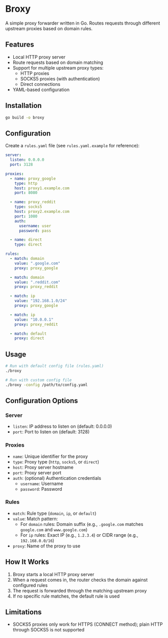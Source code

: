 # Broxy

A simple proxy forwarder written in Go. Routes requests through different upstream proxies based on domain rules.

## Features

- Local HTTP proxy server
- Route requests based on domain matching
- Support for multiple upstream proxy types:
  - HTTP proxies
  - SOCKS5 proxies (with authentication)
  - Direct connections
- YAML-based configuration

## Installation

```bash
go build -o broxy
```

## Configuration

Create a `rules.yaml` file (see `rules.yaml.example` for reference):

```yaml
server:
  listen: 0.0.0.0
  port: 3128

proxies:
  - name: proxy_google
    type: http
    host: proxy1.example.com
    port: 8080

  - name: proxy_reddit
    type: socks5
    host: proxy2.example.com
    port: 1080
    auth:
      username: user
      password: pass

  - name: direct
    type: direct

rules:
  - match: domain
    value: ".google.com"
    proxy: proxy_google

  - match: domain
    value: ".reddit.com"
    proxy: proxy_reddit

  - match: ip
    value: "192.168.1.0/24"
    proxy: proxy_google

  - match: ip
    value: "10.0.0.1"
    proxy: proxy_reddit

  - match: default
    proxy: direct
```

## Usage

```bash
# Run with default config file (rules.yaml)
./broxy

# Run with custom config file
./broxy -config /path/to/config.yaml
```

## Configuration Options

### Server
- `listen`: IP address to listen on (default: 0.0.0.0)
- `port`: Port to listen on (default: 3128)

### Proxies
- `name`: Unique identifier for the proxy
- `type`: Proxy type (`http`, `socks5`, or `direct`)
- `host`: Proxy server hostname
- `port`: Proxy server port
- `auth`: (optional) Authentication credentials
  - `username`: Username
  - `password`: Password

### Rules
- `match`: Rule type (`domain`, `ip`, or `default`)
- `value`: Match pattern:
  - For `domain` rules: Domain suffix (e.g., `.google.com` matches `google.com` and `www.google.com`)
  - For `ip` rules: Exact IP (e.g., `1.2.3.4`) or CIDR range (e.g., `192.168.0.0/16`)
- `proxy`: Name of the proxy to use

## How It Works

1. Broxy starts a local HTTP proxy server
2. When a request comes in, the router checks the domain against configured rules
3. The request is forwarded through the matching upstream proxy
4. If no specific rule matches, the default rule is used

## Limitations

- SOCKS5 proxies only work for HTTPS (CONNECT method); plain HTTP through SOCKS5 is not supported
